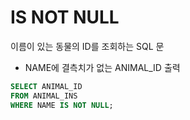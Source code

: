# IS NOT NULL
이름이 있는 동물의 ID를 조회하는 SQL 문
- NAME에 결측치가 없는 ANIMAL_ID 출력
```SQL
SELECT ANIMAL_ID
FROM ANIMAL_INS
WHERE NAME IS NOT NULL;
```